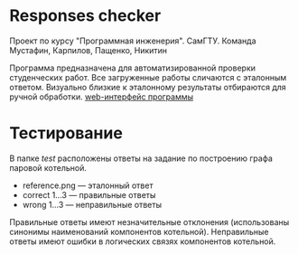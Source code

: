 # Responses checker
Проект по курсу "Программная инженерия". СамГТУ. Команда Мустафин, Карпилов, Пащенко, Никитин

Программа предназначена для автоматизированной проверки студенческих работ. Все загруженные работы сличаются с эталонным ответом. Визуально близкие к эталонному результаты отбираются для ручной обработки.
[web-интерфейс программы](https://responses-checker.streamlitapp.com/)


# Тестирование
В папке _test_ расположены ответы на задание по построению графа паровой котельной. 
+ reference.png — эталонный ответ
+ correct 1...3 — правильные ответы
+ wrong 1...3 — неправильные ответы

Правильные ответы имеют незначительные отклонения (использованы синонимы наименований компонентов котельной). Неправильные ответы имеют ошибки в логических связях компонентов котельной.

